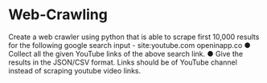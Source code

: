 # Web-Crawling
Create a web crawler using python that is able to scrape first 10,000 results for the following
google search input - site:youtube.com openinapp.co
● Collect all the given YouTube links of the above search link.
● Give the results in the JSON/CSV format.
Links should be of YouTube channel instead of scraping youtube video links.
